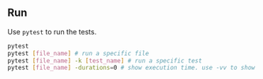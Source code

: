## Run
Use `pytest` to run the tests.

```bash
pytest
pytest [file_name] # run a specific file
pytest [file_name] -k [test_name] # run a specific test
pytest [file_name] -durations=0 # show execution time. use -vv to show fast tests
```